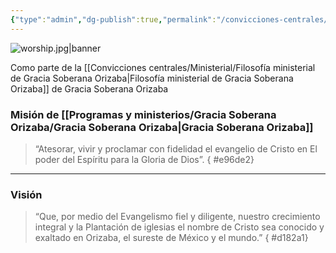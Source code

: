 ```yaml
---
{"type":"admin","dg-publish":true,"permalink":"/convicciones-centrales/ministerial/mision-y-vision-de-gracia-soberana-orizaba/","dgPassFrontmatter":true}
---
```


![worship.jpg|banner](/img/user/Archivos/banners/worship.jpg)

Como parte de la [[Convicciones centrales/Ministerial/Filosofía ministerial de Gracia Soberana Orizaba\|Filosofía ministerial de Gracia Soberana Orizaba]] de Gracia Soberana Orizaba 

### Misión de [[Programas y ministerios/Gracia Soberana Orizaba/Gracia Soberana Orizaba\|Gracia Soberana Orizaba]]

> “Atesorar, vivir y proclamar con fidelidad el evangelio de Cristo en El poder del Espíritu para la Gloria de Dios”.
{ #e96de2}


---
### Visión

> “Que, por medio del Evangelismo fiel y diligente, nuestro crecimiento integral y la Plantación de iglesias el nombre de Cristo sea conocido y exaltado en Orizaba, el sureste de México y el mundo.”
{ #d182a1}






